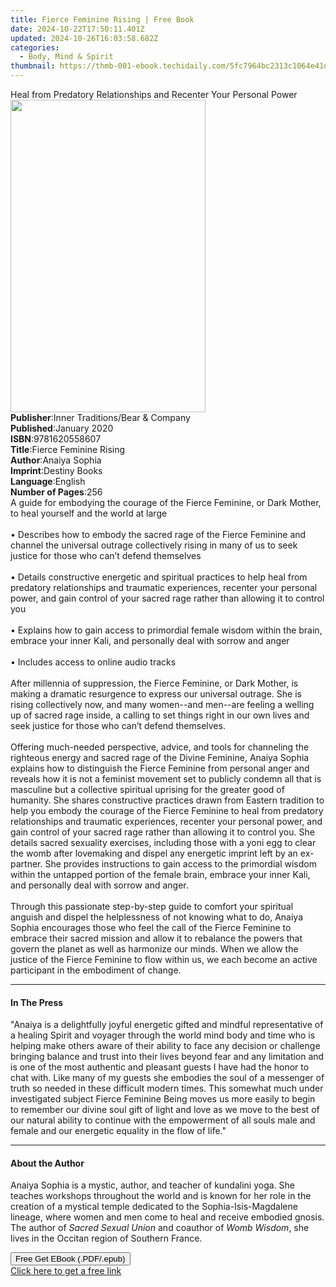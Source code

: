 ```yaml
---
title: Fierce Feminine Rising | Free Book
date: 2024-10-22T17:50:11.401Z
updated: 2024-10-26T16:03:58.682Z
categories:
  - Body, Mind & Spirit
thumbnail: https://thmb-001-ebook.techidaily.com/5fc7964bc2313c1064e41d3c9d23ab8419ee41a7eeaa3177a9a92729766367d1.jpg
---
```

<main id="book-container">
  <div class="flex flex-col">
    <div class="book-brief flex-1 py-6 px-4 sm:p-6 md:py-10 md:px-8">
      <!-- brief-->
      <div class="book-brief-main">
        Heal from Predatory Relationships and Recenter Your Personal Power
      </div>
    </div>
    <div
      class="book-meta-info flex-1 grid gap-4 col-start-1 col-end-3 row-start-1 sm:mb-6 sm:grid-cols-4 lg:gap-6 lg:col-start-2 lg:row-end-6 lg:row-span-6 lg:mb-0"
    >
      <div
        class="book-meta-info-left place-content-center mt-4 p-4 text-sm leading-6 col-start-2 col-span-2 dark:text-slate-400"
      >
        <img
          class="w-full h-500 object-cover rounded-lg sm:h-255 sm:col-span-2 lg:col-span-full"
          src="https://img-001-ebook.techidaily.com/c274e31bbc21bc6dd59cee9ef11213a62f008fd8563522f47d262b338d7e9b5e.jpg"
          alt=""
          width="312"
          height="500"
        />
      </div>
      <div
        class="book-meta-info-right mt-2 col-start-1 row-start-2 col-span-3 self-center"
      >
        <!-- meta data  -->
        <div class="flex flex-col px-4 md:px-8">
          <div class="flex-1">
            <strong>Publisher</strong>:<span class="px-2"
              >Inner Traditions/Bear &amp; Company</span
            >
          </div>
          <div class="flex-1">
            <strong>Published</strong>:<span class="px-2">January 2020</span>
          </div>
          <div class="flex-1">
            <strong>ISBN</strong>:<span class="px-2">9781620558607</span>
          </div>
          <div class="flex-1">
            <strong>Title</strong>:<span class="px-2"
              >Fierce Feminine Rising</span
            >
          </div>
          <div class="flex-1">
            <strong>Author</strong>:<span class="px-2">Anaiya Sophia</span>
          </div>
          <div class="flex-1">
            <strong>Imprint</strong>:<span class="px-2">Destiny Books</span>
          </div>
          <div class="flex-1">
            <strong>Language</strong>:<span class="px-2">English</span>
          </div>
          <div class="flex-1">
            <strong>Number of Pages</strong>:<span class="px-2">256</span>
          </div>
        </div>
      </div>
    </div>
    <div class="book-description flex-1 py-6 px-4 sm:p-6 md:py-10 md:px-8">
      <div class="book-description-main">
        <div accordion-content="" id="description">
          A guide for embodying the courage of the Fierce Feminine, or Dark
          Mother, to heal yourself and the world at large <br /><br />•
          Describes how to embody the sacred rage of the Fierce Feminine and
          channel the universal outrage collectively rising in many of us to
          seek justice for those who can’t defend themselves <br /><br />•
          Details constructive energetic and spiritual practices to help heal
          from predatory relationships and traumatic experiences, recenter your
          personal power, and gain control of your sacred rage rather than
          allowing it to control you <br /><br />• Explains how to gain access
          to primordial female wisdom within the brain, embrace your inner Kali,
          and personally deal with sorrow and anger <br /><br />• Includes
          access to online audio tracks <br /><br />After millennia of
          suppression, the Fierce Feminine, or Dark Mother, is making a dramatic
          resurgence to express our universal outrage. She is rising
          collectively now, and many women--and men--are feeling a welling up of
          sacred rage inside, a calling to set things right in our own lives and
          seek justice for those who can’t defend themselves.
          <br /><br />Offering much-needed perspective, advice, and tools for
          channeling the righteous energy and sacred rage of the Divine
          Feminine, Anaiya Sophia explains how to distinguish the Fierce
          Feminine from personal anger and reveals how it is not a feminist
          movement set to publicly condemn all that is masculine but a
          collective spiritual uprising for the greater good of humanity. She
          shares constructive practices drawn from Eastern tradition to help you
          embody the courage of the Fierce Feminine to heal from predatory
          relationships and traumatic experiences, recenter your personal power,
          and gain control of your sacred rage rather than allowing it to
          control you. She details sacred sexuality exercises, including those
          with a yoni egg to clear the womb after lovemaking and dispel any
          energetic imprint left by an ex-partner. She provides instructions to
          gain access to the primordial wisdom within the untapped portion of
          the female brain, embrace your inner Kali, and personally deal with
          sorrow and anger. <br /><br />Through this passionate step-by-step
          guide to comfort your spiritual anguish and dispel the helplessness of
          not knowing what to do, Anaiya Sophia encourages those who feel the
          call of the Fierce Feminine to embrace their sacred mission and allow
          it to rebalance the powers that govern the planet as well as harmonize
          our minds. When we allow the justice of the Fierce Feminine to flow
          within us, we each become an active participant in the embodiment of
          change.
        </div>
        <div class="accordion-fader"></div>
      </div>
    </div>
    <div class="book-excerpts flex-1 py-6 px-4 sm:p-6 md:py-10 md:px-8">
      <!-- excerpts-->
      <div class="book-excerpts-main">
        <hr />
        <h4 class="placeholder placeholder-heading">
          <span>In The Press</span>
        </h4>
        <p>
          "Anaiya is a delightfully joyful energetic gifted and mindful
          representative of a healing Spirit and voyager through the world mind
          body and time who is helping make others aware of their ability to
          face any decision or challenge bringing balance and trust into their
          lives beyond fear and any limitation and is one of the most authentic
          and pleasant guests I have had the honor to chat with. Like many of my
          guests she embodies the soul of a messenger of truth so needed in
          these difficult modern times. This somewhat much under investigated
          subject Fierce Feminine Being moves us more easily to begin to
          remember our divine soul gift of light and love as we move to the best
          of our natural ability to continue with the empowerment of all souls
          male and female and our energetic equality in the flow of life."
        </p>
      </div>
    </div>
    <div class="book-about-author flex-1 py-6 px-4 sm:p-6 md:py-10 md:px-8">
      <!-- about author-->
      <div class="book-main-author-main">
        <hr />
        <h4 class="placeholder placeholder-heading">
          <span>About the Author</span>
        </h4>
        <p>
          Anaiya Sophia is a mystic, author, and teacher of kundalini yoga. She
          teaches workshops throughout the world and is known for her role in
          the creation of a mystical temple dedicated to the
          Sophia-Isis-Magdalene lineage, where women and men come to heal and
          receive embodied gnosis. The author of <i>Sacred Sexual Union</i> and
          coauthor of <i>Womb Wisdom</i>, she lives in the Occitan region of
          Southern France.
        </p>
      </div>
    </div>
    <div class="book-free-get flex-1 py-6 px-4 sm:p-6 md:py-10 md:px-8">
      <button
        id="btn-free-get"
        class="bg-blue-500 hover:bg-blue-700 text-white font-bold py-2 px-4 rounded"
      >
        Free Get EBook (.PDF/.epub)
      </button>
      <div id="countdown-display" class="px-2 text-lg mt-2"></div>
      <a
        id="free-link"
        class="hidden bg-blue-500 hover:bg-blue-700 text-white font-bold py-2 px-4 rounded"
        href="https://www.ebooks.com/en-us/book/209676658/fierce-feminine-rising/anaiya-sophia/"
        target="_blank"
        >Click here to get a free link</a
      >
    </div>
    <script>
      let countdownTime = 0;
      let countdownInterval = null;
      document
        .getElementById('btn-free-get')
        .addEventListener('click', startCountdown);
      function startCountdown() {
        countdownTime = new Date().getTime() + 60000 * 3;
        countdownInterval = setInterval(updateCountdown, 1000);
        document.getElementById('btn-free-get').disabled = true;
        document
          .getElementById('btn-free-get')
          .classList.add('bg-gray-500', 'cursor-not-allowed');
      }
      function updateCountdown() {
        let currentTime = new Date().getTime();
        let timeLeft = countdownTime - currentTime;
        let secondsLeft = Math.floor(timeLeft / 1000);
        document.getElementById('countdown-display').innerHTML =
          `Remaining time: ${secondsLeft} seconds.`;
        if (secondsLeft <= 0) {
          clearInterval(countdownInterval);
          document.getElementById('btn-free-get').classList.add('hidden');
          document.getElementById('free-link').classList.remove('hidden');
          document.getElementById('countdown-display').innerHTML = '';
        }
      }
    </script>
  </div>
</main>

<ins class="adsbygoogle"
      style="display:block"
      data-ad-client="ca-pub-7571918770474297"
      data-ad-slot="8358498916"
      data-ad-format="auto"
      data-full-width-responsive="true"></ins>
    